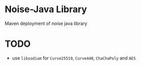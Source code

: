 Noise-Java Library
==================

Maven deployment of noise java library

TODO
==================
- use `libsodium` for `Curve25519`, `Curve448`, `ChaChaPoly` and `AES`
